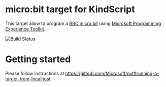 # micro:bit target for KindScript

This target allow to program a [BBC micro:bit](https://www.microbit.co.uk/) using 
[Microsoft Programming Experience Toolkit](https://github.com/Microsoft/pxt).

[![Build Status](https://travis-ci.org/Microsoft/pxt-microbit.svg?branch=master)](https://travis-ci.org/Microsoft/pxt-microbit)

# Getting started

Please follow instructions at https://github.com/Microsoft/pxt#running-a-target-from-localhost 
